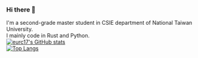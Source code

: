 ### Hi there 👋

I'm a second-grade master student in CSIE department of National Taiwan University.  
I mainly code in Rust and Python.  
[![eurc17's GitHub stats](https://github-readme-stats.vercel.app/api?username=eurc17&hide=contribs,prs,issues&count_private=true)](https://github.com/anuraghazra/github-readme-stats)  
[![Top Langs](https://github-readme-stats.vercel.app/api/top-langs/?username=eurc17)](https://github.com/anuraghazra/github-readme-stats)

<!--
**eurc17/eurc17** is a ✨ _special_ ✨ repository because its `README.md` (this file) appears on your GitHub profile.

Here are some ideas to get you started:

- 🔭 I’m currently working on ...
- 🌱 I’m currently learning ...
- 👯 I’m looking to collaborate on ...
- 🤔 I’m looking for help with ...
- 💬 Ask me about ...
- 📫 How to reach me: ...
- 😄 Pronouns: ...
- ⚡ Fun fact: ...
-->
